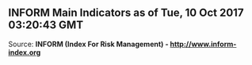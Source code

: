 ## INFORM Main Indicators as of Tue, 10 Oct 2017 03:20:43 GMT

Source: **INFORM (Index For Risk Management) - http://www.inform-index.org**